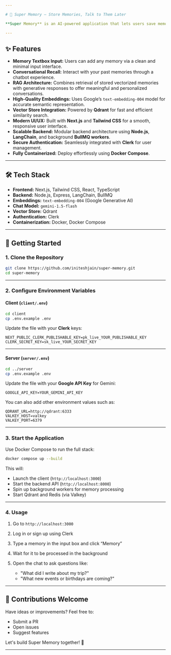 ```yaml
---

# 🧠 Super Memory — Store Memories, Talk to Them Later

**Super Memory** is an AI-powered application that lets users save memories as simple text entries and later retrieve or discuss them via a conversational chatbot. It blends the power of **vector search** with **generative AI** to help you reflect, recall, and reconnect with your thoughts.

---
```


## ✨ Features

* **Memory Textbox Input:** Users can add any memory via a clean and minimal input interface.
* **Conversational Recall:** Interact with your past memories through a chatbot experience.
* **RAG Architecture:** Combines retrieval of stored vectorized memories with generative responses to offer meaningful and personalized conversations.
* **High-Quality Embeddings:** Uses Google’s `text-embedding-004` model for accurate semantic representation.
* **Vector Store Integration:** Powered by **Qdrant** for fast and efficient similarity search.
* **Modern UI/UX:** Built with **Next.js** and **Tailwind CSS** for a smooth, responsive user interface.
* **Scalable Backend:** Modular backend architecture using **Node.js**, **LangChain**, and background **BullMQ workers**.
* **Secure Authentication:** Seamlessly integrated with **Clerk** for user management.
* **Fully Containerized:** Deploy effortlessly using **Docker Compose**.

---

## 🛠 Tech Stack

* **Frontend:** Next.js, Tailwind CSS, React, TypeScript
* **Backend:** Node.js, Express, LangChain, BullMQ
* **Embeddings:** `text-embedding-004` (Google Generative AI)
* **Chat Model:** `gemini-1.5-flash`
* **Vector Store:** Qdrant
* **Authentication:** Clerk
* **Containerization:** Docker, Docker Compose

---

## 🚀 Getting Started

### 1. Clone the Repository

```bash
git clone https://github.com/initeshjain/super-memory.git
cd super-memory
```

---

### 2. Configure Environment Variables

#### Client (`client/.env`)

```bash
cd client
cp .env.example .env
```

Update the file with your **Clerk** keys:

```env
NEXT_PUBLIC_CLERK_PUBLISHABLE_KEY=pk_live_YOUR_PUBLISHABLE_KEY
CLERK_SECRET_KEY=sk_live_YOUR_SECRET_KEY
```

---

#### Server (`server/.env`)

```bash
cd ../server
cp .env.example .env
```

Update the file with your **Google API Key** for Gemini:

```env
GOOGLE_API_KEY=YOUR_GEMINI_API_KEY
```

You can also add other environment values such as:

```env
QDRANT_URL=http://qdrant:6333
VALKEY_HOST=valkey
VALKEY_PORT=6379
```

---

### 3. Start the Application

Use Docker Compose to run the full stack:

```bash
docker compose up --build
```

This will:

* Launch the client (`http://localhost:3000`)
* Start the backend API (`http://localhost:8000`)
* Spin up background workers for memory processing
* Start Qdrant and Redis (via Valkey)

---

### 4. Usage

1. Go to `http://localhost:3000`
2. Log in or sign up using Clerk
3. Type a memory in the input box and click “Memory”
4. Wait for it to be processed in the background
5. Open the chat to ask questions like:

   * "What did I write about my trip?"
   * "What new events or birthdays are coming?"

---

## 🤝 Contributions Welcome

Have ideas or improvements? Feel free to:

* Submit a PR
* Open issues
* Suggest features

Let's build Super Memory together! 🧠

---
